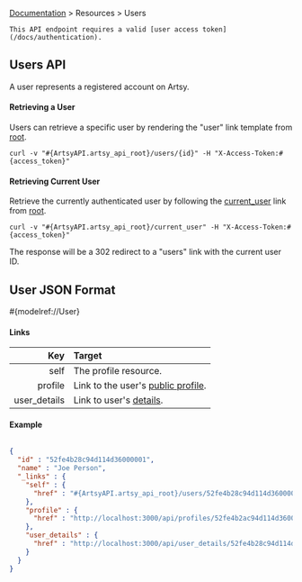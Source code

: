 [Documentation](/docs) &gt; Resources &gt; Users

``` alert[info]
This API endpoint requires a valid [user access token](/docs/authentication).
```

## Users API

A user represents a registered account on Artsy.

#### Retrieving a User

Users can retrieve a specific user by rendering the "user" link template from [root](#{ArtsyAPI.artsy_api_root}).

```
curl -v "#{ArtsyAPI.artsy_api_root}/users/{id}" -H "X-Access-Token:#{access_token}"
```

#### Retrieving Current User

Retrieve the currently authenticated user by following the [current_user](#{ArtsyAPI.artsy_api_root}/current_user) link from [root](#{ArtsyAPI.artsy_api_root}).

```
curl -v "#{ArtsyAPI.artsy_api_root}/current_user" -H "X-Access-Token:#{access_token}"
```

The response will be a 302 redirect to a "users" link with the current user ID.

## User JSON Format

#{modelref://User}

#### Links

Key        | Target                                               |
----------:|:-----------------------------------------------------|
self       | The profile resource.                                |
profile    | Link to the user's [public profile](/docs/profiles). |
user_details  | Link to user's [details](/docs/user_details).     |

#### Example

``` json

{
  "id" : "52fe4b28c94d114d36000001",
  "name" : "Joe Person",
  "_links" : {
    "self" : {
      "href" : "#{ArtsyAPI.artsy_api_root}/users/52fe4b28c94d114d36000001"
    },
    "profile" : {
      "href" : "http://localhost:3000/api/profiles/52fe4b2ac94d114d36000005"
    },
    "user_details" : {
      "href" : "http://localhost:3000/api/user_details/52fe4b28c94d114d36000001"
    }
  }
}
```

